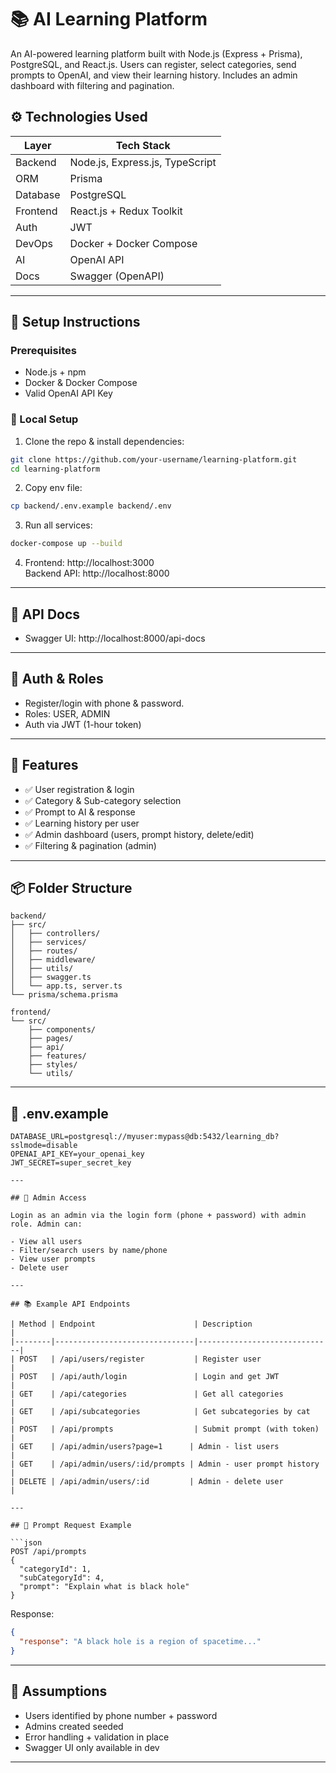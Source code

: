 # 📚 AI Learning Platform

An AI-powered learning platform built with Node.js (Express + Prisma), PostgreSQL, and React.js. Users can register, select categories, send prompts to OpenAI, and view their learning history. Includes an admin dashboard with filtering and pagination.

## ⚙️ Technologies Used

| Layer      | Tech Stack                      |
|------------|----------------------------------|
| Backend    | Node.js, Express.js, TypeScript |
| ORM        | Prisma                          |
| Database   | PostgreSQL                      |
| Frontend   | React.js + Redux Toolkit        |
| Auth       | JWT                             |
| DevOps     | Docker + Docker Compose         |
| AI         | OpenAI API                      |
| Docs       | Swagger (OpenAPI)               |

---

## 🚀 Setup Instructions

### Prerequisites

- Node.js + npm
- Docker & Docker Compose
- Valid OpenAI API Key

### 🔧 Local Setup

1. Clone the repo & install dependencies:

```bash
git clone https://github.com/your-username/learning-platform.git
cd learning-platform
```

2. Copy env file:

```bash
cp backend/.env.example backend/.env
```

3. Run all services:

```bash
docker-compose up --build
```

4. Frontend: http://localhost:3000  
   Backend API: http://localhost:8000

---

## 🧪 API Docs

- Swagger UI: http://localhost:8000/api-docs

---

## 👤 Auth & Roles

- Register/login with phone & password.
- Roles: USER, ADMIN
- Auth via JWT (1-hour token)

---

## 🧠 Features

- ✅ User registration & login
- ✅ Category & Sub-category selection
- ✅ Prompt to AI & response
- ✅ Learning history per user
- ✅ Admin dashboard (users, prompt history, delete/edit)
- ✅ Filtering & pagination (admin)

---

## 📦 Folder Structure

```plaintext
backend/
├── src/
│   ├── controllers/
│   ├── services/
│   ├── routes/
│   ├── middleware/
│   ├── utils/
│   ├── swagger.ts
│   └── app.ts, server.ts
└── prisma/schema.prisma

frontend/
└── src/
    ├── components/
    ├── pages/
    ├── api/
    ├── features/
    ├── styles/
    └── utils/
```

---

## 📄 .env.example

```env
DATABASE_URL=postgresql://myuser:mypass@db:5432/learning_db?sslmode=disable
OPENAI_API_KEY=your_openai_key
JWT_SECRET=super_secret_key

---

## 🔐 Admin Access

Login as an admin via the login form (phone + password) with admin role. Admin can:

- View all users
- Filter/search users by name/phone
- View user prompts
- Delete user

---

## 📚 Example API Endpoints

| Method | Endpoint                      | Description                  |
|--------|-------------------------------|------------------------------|
| POST   | /api/users/register           | Register user                |
| POST   | /api/auth/login               | Login and get JWT            |
| GET    | /api/categories               | Get all categories           |
| GET    | /api/subcategories            | Get subcategories by cat     |
| POST   | /api/prompts                  | Submit prompt (with token)   |
| GET    | /api/admin/users?page=1      | Admin - list users           |
| GET    | /api/admin/users/:id/prompts | Admin - user prompt history  |
| DELETE | /api/admin/users/:id         | Admin - delete user          |

---

## 🧠 Prompt Request Example

```json
POST /api/prompts
{
  "categoryId": 1,
  "subCategoryId": 4,
  "prompt": "Explain what is black hole"
}
```

Response:

```json
{
  "response": "A black hole is a region of spacetime..."
}
```

---

## 📌 Assumptions

- Users identified by phone number + password
- Admins created  seeded
- Error handling + validation in place
- Swagger UI only available in dev

---

